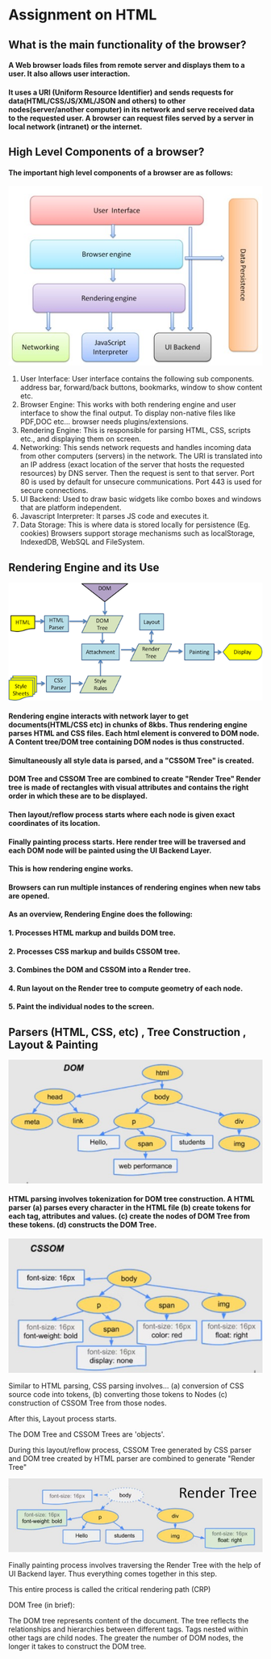# Assignment on HTML

## What is the main functionality of the browser?

#### A Web browser loads files from remote server and displays them to a user. It also allows user interaction.

#### It uses a URI (Uniform Resource Identifier) and sends requests for data(HTML/CSS/JS/XML/JSON and others) to other nodes(server/another computer) in its network and serve received data to the requested user. A browser can request files served by a server in local network (intranet) or the internet.

## High Level Components of a browser?

#### The important high level components of a browser are as follows:

![This is an image](https://raw.githubusercontent.com/pesto-students/sai-karthik-j-sairamin/master/Week-1/how-web-works/images/components.jpg)

1. User Interface: User interface contains the following sub components. address bar, forward/back buttons, bookmarks, window to show content etc.
2. Browser Engine: This works with both rendering engine and user interface to show the final output. To display non-native files like PDF,DOC etc... browser needs plugins/extensions.
3. Rendering Engine: This is responsible for parsing HTML, CSS, scripts etc., and displaying them on screen.
4. Networking: This sends network requests and handles incoming data from other computers (servers) in the network. The URI is translated into an IP address (exact location of the server that hosts the requested resources) by DNS server. Then the request is sent to that server. Port 80 is used by default for unsecure communications. Port 443 is used for secure connections.
5. UI Backend: Used to draw basic widgets like combo boxes and windows that are platform independent.
6. Javascript Interpreter: It parses JS code and executes it.
7. Data Storage: This is where data is stored locally for persistence (Eg. cookies) Browsers support storage mechanisms such as localStorage, IndexedDB, WebSQL and FileSystem.

## Rendering Engine and its Use

![This is an image](https://raw.githubusercontent.com/pesto-students/sai-karthik-j-sairamin/master/Week-1/how-web-works/images/webkitflow-renderingengine.png)

#### Rendering engine interacts with network layer to get documents(HTML/CSS etc) in chunks of 8kbs. Thus rendering engine parses HTML and CSS files. Each html element is convered to DOM node. A Content tree/DOM tree containing DOM nodes is thus constructed.

#### Simultaneously all style data is parsed, and a "CSSOM Tree" is created.

#### DOM Tree and CSSOM Tree are combined to create "Render Tree" Render tree is made of rectangles with visual attributes and contains the right order in which these are to be displayed.

#### Then layout/reflow process starts where each node is given exact coordinates of its location.

#### Finally painting process starts. Here render tree will be traversed and each DOM node will be painted using the UI Backend Layer.

#### This is how rendering engine works.

#### Browsers can run multiple instances of rendering engines when new tabs are opened.

#### As an overview, Rendering Engine does the following:

#### 1. Processes HTML markup and builds DOM tree.

#### 2. Processes CSS markup and builds CSSOM tree.

#### 3. Combines the DOM and CSSOM into a Render tree.

#### 4. Run layout on the Render tree to compute geometry of each node.

#### 5. Paint the individual nodes to the screen.

## Parsers (HTML, CSS, etc) , Tree Construction , Layout & Painting

![This is an image](https://raw.githubusercontent.com/pesto-students/sai-karthik-j-sairamin/master/Week-1/how-web-works/images/domtree.jpg)

#### HTML parsing involves tokenization for DOM tree construction. A HTML parser (a) parses every character in the HTML file (b) create tokens for each tag, attributes and values. (c) create the nodes of DOM Tree from these tokens. (d) constructs the DOM Tree.

![This is an image](https://raw.githubusercontent.com/pesto-students/sai-karthik-j-sairamin/master/Week-1/how-web-works/images/cssomtree.jpg)

Similar to HTML parsing, CSS parsing involves... (a) conversion of CSS source code into tokens, (b) converting those tokens to Nodes (c) construction of CSSOM Tree from those nodes.

After this, Layout process starts.

The DOM Tree and CSSOM Trees are 'objects'.

During this layout/reflow process, CSSOM Tree generated by CSS parser and DOM tree created by HTML parser are combined to generate "Render Tree"

![This is an image](https://raw.githubusercontent.com/pesto-students/sai-karthik-j-sairamin/master/Week-1/how-web-works/images/rendertree.jpg)

Finally painting process involves traversing the Render Tree with the help of UI Backend layer. Thus everything comes together in this step.

This entire process is called the critical rendering path (CRP)

DOM Tree (in brief):

The DOM tree represents content of the document. The tree reflects the relationships and hierarchies between different tags. Tags nested within other tags are child nodes. The greater the number of DOM nodes, the longer it takes to construct the DOM tree.

